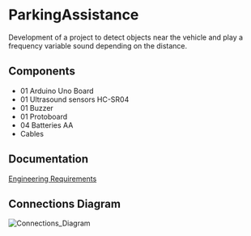 # ParkingAssistance
Development of a project to detect objects near the vehicle and play a frequency variable sound depending on the distance.

## Components

* 01 Arduino Uno Board
* 01 Ultrasound sensors HC-SR04
* 01 Buzzer
* 01 Protoboard
* 04 Batteries AA
* Cables

## Documentation

[Engineering Requirements](https://github.com/Acirema/ParkingAssistance/blob/master/Parking%20Assistance.docx)

## Connections Diagram

![Connections_Diagram](/Conn_diag.bmp)





